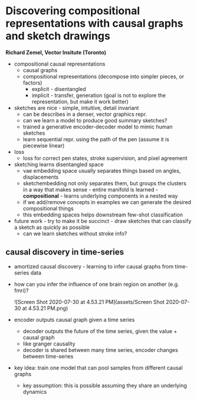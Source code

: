 # Discovering compositional representations with causal graphs and sketch drawings

**Richard Zemel, Vector Insitute (Toronto)**



- compositional causal representations
  - causal graphs
  - compositional representations (decompose into simpler pieces, or factors)
    - explicit - disentangled
    - implicit - transfer, generation (goal is not to explore the representation, but make it work better)
- sketches are nice - simple, intuitive, detail invariant
  - can be describes in a denser, vector graphics repr.
  - can we learn a model to produce good summary sketches?
  - trained a generative encoder-decoder model to mimic human sketches
  - learn sequential repr. using the path of the pen (assume it is piecewise linear)
- loss
  - loss for correct pen states, stroke supervision, and pixel agreement
- sketching learns disentangled space
  - vae embedding space usually separates things based on angles, displacements
  - sketchembedding not only separates them, but groups the clusters in a way that makes sense - entire manifold is learned - **compositional** - learns underlying components in a nested way
  - if we add/remove concepts in examples we can generate the desired compositional things
  - this embedding spaces helps downstream few-shot classification
- future work - try to make it be succinct - draw sketches that can classify a sketch as quickly as possible
  - can we learn sketches without stroke info?



## causal discovery in time-series

- amortized causal discovery - learning to infer causal graphs from time-series data

- how can you infer the influence of one brain region on another (e.g. fmri)?

  ![Screen Shot 2020-07-30 at 4.53.21 PM](assets/Screen Shot 2020-07-30 at 4.53.21 PM.png)

- encoder outputs causal graph given a time series

  - decoder outputs the future of the time series, given the value + causal graph
  - like granger causality
  - decoder is shared between many time series, encoder changes between time-series

- key idea: train one model that can pool samples from different causal graphs

  - key assumption: this is possible assuming they share an underlying dynamics

